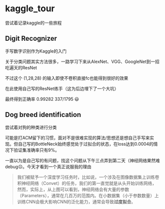 # kaggle_tour
尝试着记录kaggle的一些旅程

## Digit Recognizer

手写数字识别作为Kaggle的入门

关于分类问题其实方法很多，一路学习下来从AlexNet、VGG、GoogleNet到一招吃遍天的ResNet

不过这个 (1,28,28) 的输入即使不卷积直接fc也能得到很好的效果

在此使用自己写的ResNet练手（这为后边埋下了一个大坑）



最终得到正确率  0.99282 337/1795  😃

## Dog breed identification

尝试着对狗的种类进行分类

可能是打ACM留下的习惯，面对不是很难实现的算法/思想还是想自己手写来实现。但自己写的BottleNeck始终感觉处于过拟合的状态，在loss达到0.0004的情况下验证集准确率只有9%。

一直以为是自己写的有问题，找这个问题从下午三点弄到第二天（神经网络果然难debug☹️。今天才看到一个真正说服我的理由

> 我们被赋予一个深度学习任务时，比如说，一个涉及在图像数据集上训练卷积神经网络（Convet）的任务，我们的第一直觉就是从头开始训练网络，然而，实际上，从上图可以看到，神经网络会有大量的参数（Parameters），通常在几百万的范围内。在小数据集（小于参数数量）上训练CNN会极大影响CNN的泛化能力，通常会导致**过度拟合**。



